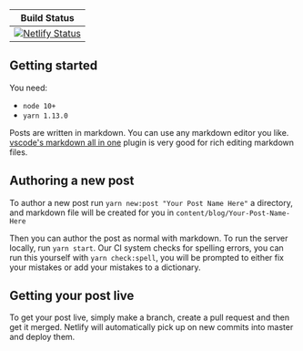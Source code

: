 |Build Status|
|-----|
| [![Netlify Status](https://api.netlify.com/api/v1/badges/3d41d0d9-365a-42de-999d-56a7399f898f/deploy-status)](https://app.netlify.com/sites/cargurusblog/deploys) |

## Getting started

You need:

* `node 10+`
* `yarn 1.13.0`

Posts are written in markdown. You can use any markdown editor you like. [vscode's markdown all in one](https://marketplace.visualstudio.com/items?itemName=yzhang.markdown-all-in-one) plugin is very good for rich editing markdown files. 

## Authoring a new post

To author a new post run `yarn new:post "Your Post Name Here"` a directory, and markdown file will be created for you in `content/blog/Your-Post-Name-Here`

Then you can author the post as normal with markdown. To run the server locally, run `yarn start`. Our CI system checks for spelling errors, you can run this yourself with `yarn check:spell`, you will be prompted to either fix your mistakes or add your mistakes to a dictionary.


## Getting your post live

To get your post live, simply make a branch, create a pull request and then get it merged. Netlify will automatically pick up on new commits into master and deploy them.

